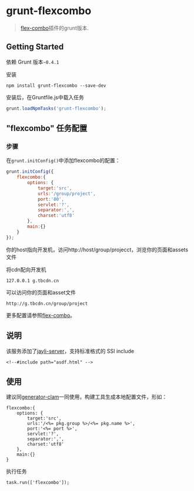 # grunt-flexcombo

> [flex-combo](https://npmjs.org/package/flex-combo)插件的grunt版本.

## Getting Started

依赖 Grunt 版本`~0.4.1`

安装

```shell
npm install grunt-flexcombo --save-dev
```

安装后，在Gruntfile.js中载入任务

```js
grunt.loadNpmTasks('grunt-flexcombo');
```

## "flexcombo" 任务配置

### 步骤

在`grunt.initConfig()`中添加flexcombo的配置：

```js
grunt.initConfig({
	flexcombo:{
		options: {
			target:'src',
			urls:'/group/project',
			port:'80',
			servlet:'?',
			separator:',',
			charset:'utf8'
		},
		main:{}
	}
});
```

你的host指向开发机，访问http://host/group/projecct，浏览你的页面和assets文件

将cdn配向开发机
	
	127.0.0.1 g.tbcdn.cn

可以访问你的页面和asset文件

	http://g.tbcdn.cn/group/project

更多配置请参照[flex-combo](https://npmjs.org/package/flex-combo)。

## 说明

该服务添加了[jayli-server](https://npmjs.org/package/jayli-server)，支持标准格式的 SSI include

	<!--#include path="asdf.html" -->

## 使用

建议同[generator-clam](https://npmjs.org/package/generator-clam)一同使用，构建工具生成本地配置文件，形如：


	flexcombo:{
		options: {
			target:'src',
			urls:'/<%= pkg.group %>/<%= pkg.name %>',
			port:'<%= port %>',
			servlet:'?',
			separator:',',
			charset:'utf8'
		},
		main:{}
	}

执行任务

	task.run(['flexcombo']);
